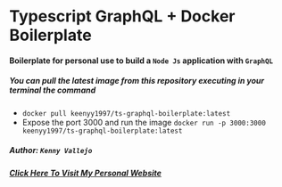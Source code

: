 # Typescript GraphQL + Docker Boilerplate

#### Boilerplate for personal use to build a `Node Js` application with `GraphQL`

##### You can pull the latest image from this repository executing in your terminal the command
- `docker pull keenyy1997/ts-graphql-boilerplate:latest`
- Expose the port 3000 and run the image `docker run -p 3000:3000 keenyy1997/ts-graphql-boilerplate:latest`

##### Author: `Kenny Vallejo`
##### [Click Here To Visit My Personal Website](https://kennyvallejo.com)
